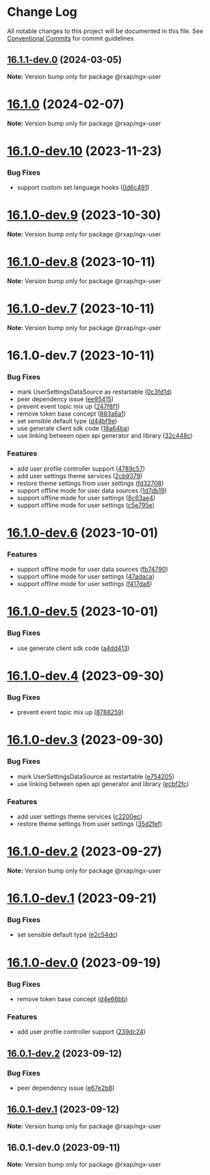 # Change Log

All notable changes to this project will be documented in this file.
See [Conventional Commits](https://conventionalcommits.org) for commit guidelines.

## [16.1.1-dev.0](https://gitlab.com/rxap/packages/compare/@rxap/ngx-user@16.1.0...@rxap/ngx-user@16.1.1-dev.0) (2024-03-05)

**Note:** Version bump only for package @rxap/ngx-user

# [16.1.0](https://gitlab.com/rxap/packages/compare/@rxap/ngx-user@16.1.0-dev.10...@rxap/ngx-user@16.1.0) (2024-02-07)

**Note:** Version bump only for package @rxap/ngx-user

# [16.1.0-dev.10](https://gitlab.com/rxap/packages/compare/@rxap/ngx-user@16.1.0-dev.9...@rxap/ngx-user@16.1.0-dev.10) (2023-11-23)

### Bug Fixes

- support custom set language hooks ([0d6c491](https://gitlab.com/rxap/packages/commit/0d6c491a96d16db7b528ba01e4be95c0460c5a25))

# [16.1.0-dev.9](https://gitlab.com/rxap/packages/compare/@rxap/ngx-user@16.1.0-dev.8...@rxap/ngx-user@16.1.0-dev.9) (2023-10-30)

**Note:** Version bump only for package @rxap/ngx-user

# [16.1.0-dev.8](https://gitlab.com/rxap/packages/compare/@rxap/ngx-user@16.1.0-dev.7...@rxap/ngx-user@16.1.0-dev.8) (2023-10-11)

**Note:** Version bump only for package @rxap/ngx-user

# [16.1.0-dev.7](https://gitlab.com/rxap/packages/compare/@rxap/ngx-user@16.1.0-dev.7...@rxap/ngx-user@16.1.0-dev.7) (2023-10-11)

**Note:** Version bump only for package @rxap/ngx-user

# 16.1.0-dev.7 (2023-10-11)

### Bug Fixes

- mark UserSettingsDataSource as restartable ([0c3fd1d](https://gitlab.com/rxap/packages/commit/0c3fd1d788ba8eba0e79bd6f2cdf7eeb8478475c))
- peer dependency issue ([ee95415](https://gitlab.com/rxap/packages/commit/ee95415370d9ef2396916d6c25061a0df791034a))
- prevent event topic mix up ([247f8f1](https://gitlab.com/rxap/packages/commit/247f8f156b8f2bdb1939d5fe39bc6bbf8957f7d9))
- remove token base concept ([883a6a1](https://gitlab.com/rxap/packages/commit/883a6a194052f4390e2a5c623bdfab04004077aa))
- set sensible default type ([d44bf9e](https://gitlab.com/rxap/packages/commit/d44bf9e12073b938b5d56ca863e4ceab6bb8ed9f))
- use generate client sdk code ([18a64ba](https://gitlab.com/rxap/packages/commit/18a64baf9e8e2195fe6ab2fbac158a307a9175ca))
- use linking between open api generator and library ([32c448c](https://gitlab.com/rxap/packages/commit/32c448cf374c8ff76f0f0a62fc077a2933c66e4a))

### Features

- add user profile controller support ([4789c57](https://gitlab.com/rxap/packages/commit/4789c57d861b09ba4dc2b7ee954a277fda7edf28))
- add user settings theme services ([2cb9379](https://gitlab.com/rxap/packages/commit/2cb93798656203092b7c091b6a255d504e049419))
- restore theme settings from user settings ([fd32708](https://gitlab.com/rxap/packages/commit/fd3270834279958e6650c099e55a812bde9c1c19))
- support offline mode for user data sources ([1d7db19](https://gitlab.com/rxap/packages/commit/1d7db1905d10ff8d789d7407e03416ffc627c702))
- support offline mode for user settings ([8c63ae4](https://gitlab.com/rxap/packages/commit/8c63ae4dcf3030a0c3e63cd1830e10e2b17487bd))
- support offline mode for user settings ([c5e795e](https://gitlab.com/rxap/packages/commit/c5e795eb3425ae24f785ac8388b30f3f982cbd2f))

# [16.1.0-dev.6](https://gitlab.com/rxap/packages/compare/@rxap/ngx-user@16.1.0-dev.5...@rxap/ngx-user@16.1.0-dev.6) (2023-10-01)

### Features

- support offline mode for user data sources ([fb74790](https://gitlab.com/rxap/packages/commit/fb7479080c99b4dc607aea9f10047c99216f3727))
- support offline mode for user settings ([47adaca](https://gitlab.com/rxap/packages/commit/47adaca3c83cf64c13aaebfe9322fb30aed8e07f))
- support offline mode for user settings ([f417da8](https://gitlab.com/rxap/packages/commit/f417da8fe210bb18190fe2e8b95093eb90fbfd86))

# [16.1.0-dev.5](https://gitlab.com/rxap/packages/compare/@rxap/ngx-user@16.1.0-dev.4...@rxap/ngx-user@16.1.0-dev.5) (2023-10-01)

### Bug Fixes

- use generate client sdk code ([a4dd413](https://gitlab.com/rxap/packages/commit/a4dd4134cbc7261bf5ee279d3f1a4c78974c3f12))

# [16.1.0-dev.4](https://gitlab.com/rxap/packages/compare/@rxap/ngx-user@16.1.0-dev.3...@rxap/ngx-user@16.1.0-dev.4) (2023-09-30)

### Bug Fixes

- prevent event topic mix up ([8788259](https://gitlab.com/rxap/packages/commit/87882595d740dddaba8cb6f79e5a68c5bd6c4fea))

# [16.1.0-dev.3](https://gitlab.com/rxap/packages/compare/@rxap/ngx-user@16.1.0-dev.2...@rxap/ngx-user@16.1.0-dev.3) (2023-09-30)

### Bug Fixes

- mark UserSettingsDataSource as restartable ([e754205](https://gitlab.com/rxap/packages/commit/e7542054a1ad6620887b10f108b153f6ceb2539a))
- use linking between open api generator and library ([ecbf2fc](https://gitlab.com/rxap/packages/commit/ecbf2fc5a86a607f353cd80c42c12be70bd2ce79))

### Features

- add user settings theme services ([c2200ec](https://gitlab.com/rxap/packages/commit/c2200ecbbcbc48def1a5c9b5550eb3fb17396b30))
- restore theme settings from user settings ([35d2fef](https://gitlab.com/rxap/packages/commit/35d2fefa3e5cd1c63962a6d9a1ba854679ee60c2))

# [16.1.0-dev.2](https://gitlab.com/rxap/packages/compare/@rxap/ngx-user@16.1.0-dev.1...@rxap/ngx-user@16.1.0-dev.2) (2023-09-27)

**Note:** Version bump only for package @rxap/ngx-user

# [16.1.0-dev.1](https://gitlab.com/rxap/packages/compare/@rxap/ngx-user@16.1.0-dev.0...@rxap/ngx-user@16.1.0-dev.1) (2023-09-21)

### Bug Fixes

- set sensible default type ([e2c54dc](https://gitlab.com/rxap/packages/commit/e2c54dce525a97a047ed5efe1690c69d729f44e5))

# [16.1.0-dev.0](https://gitlab.com/rxap/packages/compare/@rxap/ngx-user@16.0.1-dev.2...@rxap/ngx-user@16.1.0-dev.0) (2023-09-19)

### Bug Fixes

- remove token base concept ([d4e66bb](https://gitlab.com/rxap/packages/commit/d4e66bb1b342269c6efab5e9056f7e05afb38e7f))

### Features

- add user profile controller support ([239dc24](https://gitlab.com/rxap/packages/commit/239dc2430093f7386d44d7295dfd3382d75ae2ef))

## [16.0.1-dev.2](https://gitlab.com/rxap/packages/compare/@rxap/ngx-user@16.0.1-dev.1...@rxap/ngx-user@16.0.1-dev.2) (2023-09-12)

### Bug Fixes

- peer dependency issue ([e67e2b8](https://gitlab.com/rxap/packages/commit/e67e2b8eb884b598536d16c2c544a9ad9be5b53e))

## [16.0.1-dev.1](https://gitlab.com/rxap/packages/compare/@rxap/ngx-user@16.0.1-dev.0...@rxap/ngx-user@16.0.1-dev.1) (2023-09-12)

**Note:** Version bump only for package @rxap/ngx-user

## 16.0.1-dev.0 (2023-09-11)

**Note:** Version bump only for package @rxap/ngx-user
